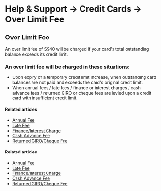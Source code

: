 # Help & Support -> Credit Cards -> Over Limit Fee

## Over Limit Fee

An over limit fee of S$40 will be charged if your card's total outstanding balance exceeds its credit limit.

### An over limit fee will be charged in these situations:

  * Upon expiry of a temporary credit limit increase, when outstanding card balances are not paid and exceeds the card's original credit limit.
  * When annual fees / late fees / finance or interest charges / cash advance fees / returned GIRO or cheque fees are levied upon a credit card with insufficient credit limit.



#### Related articles

  * [Annual Fee](https://www.dbs.com.sg/personal/support/card-charges-and-fees-annual-fee.html)
  * [Late Fee](https://www.dbs.com.sg/personal/support/card-charges-and-fees-late-fee.html)
  * [Finance/Interest Charge](https://www.dbs.com.sg/personal/support/card-charges-and-fees-finance-charge.html)
  * [Cash Advance Fee](https://www.dbs.com.sg/personal/support/card-charges-and-fees-cash-advance-fee.html)
  * [Returned GIRO/Cheque Fee](https://www.dbs.com.sg/personal/support/card-charges-and-fees-returned-cheque-giro-fee.html)



#### Related articles

  * [Annual Fee](https://www.dbs.com.sg/personal/support/card-charges-and-fees-annual-fee.html)
  * [Late Fee](https://www.dbs.com.sg/personal/support/card-charges-and-fees-late-fee.html)
  * [Finance/Interest Charge](https://www.dbs.com.sg/personal/support/card-charges-and-fees-finance-charge.html)
  * [Cash Advance Fee](https://www.dbs.com.sg/personal/support/card-charges-and-fees-cash-advance-fee.html)
  * [Returned GIRO/Cheque Fee](https://www.dbs.com.sg/personal/support/card-charges-and-fees-returned-cheque-giro-fee.html)


